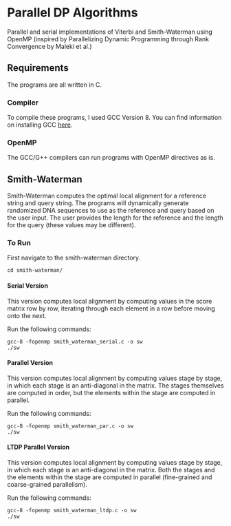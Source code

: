# Parallel DP Algorithms
Parallel and serial implementations of Viterbi and Smith-Waterman using OpenMP
(inspired by Parallelizing Dynamic Programming through Rank Convergence by Maleki et al.)

## Requirements
The programs are all written in C.
### Compiler
To compile these programs, I used GCC Version 8.
You can find information on installing GCC [here](https://www3.ntu.edu.sg/home/ehchua/programming/cpp/gcc_make.html).
### OpenMP
The GCC/G++ compilers can run programs with OpenMP directives as is.

## Smith-Waterman
Smith-Waterman computes the optimal local alignment for a reference string and
query string. The programs will dynamically generate randomized DNA sequences
to use as the reference and query based on the user input. The user provides
the length for the reference and the length for the query (these values may be
different).

### To Run
First navigate to the smith-waterman directory.
```
cd smith-waterman/
```

#### Serial Version
This version computes local alignment by computing values in the score matrix row by row,
iterating through each element in a row before moving onto the next.

Run the following commands:
```
gcc-8 -fopenmp smith_waterman_serial.c -o sw
./sw
```

#### Parallel Version
This version computes local alignment by computing values stage by stage, in which each
stage is an anti-diagonal in the matrix. The stages themselves are computed in order,
but the elements within the stage are computed in parallel.

Run the following commands:
```
gcc-8 -fopenmp smith_waterman_par.c -o sw
./sw
```
#### LTDP Parallel Version
This version computes local alignment by computing values stage by stage, in which each
stage is an anti-diagonal in the matrix. Both the stages and the elements within the
stage are computed in parallel (fine-grained and coarse-grained parallelism).

Run the following commands:
```
gcc-8 -fopenmp smith_waterman_ltdp.c -o sw
./sw
```
